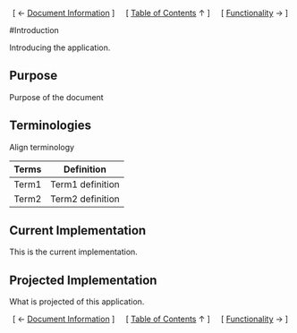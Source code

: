 <!--autoheader--><p align='center'>[ &larr; <a href='/markdown-toc/test/documentation/01.%20document-information.md#document-information'>Document Information</a> ]&nbsp;&nbsp;&nbsp;&nbsp;&nbsp;[ <a href='/markdown-toc/Readme.md#example'>Table of Contents</a> &uarr; ]&nbsp;&nbsp;&nbsp;&nbsp;&nbsp;[ <a href='/markdown-toc/test/documentation/03.%20detail-information.md#functionality'>Functionality</a> &rarr; ]</p><!--/autoheader-->
#Introduction

Introducing the application.


## Purpose

Purpose of the document


## Terminologies

Align terminology

|Terms | Definition|
|----- |  ----------|
|Term1 | Term1 definition |
|Term2 | Term2 definition |

## Current Implementation

This is the current implementation.


## Projected Implementation

What is projected of this application.
<!--autoheader--><p align='center'>[ &larr; <a href='/markdown-toc/test/documentation/01.%20document-information.md#document-information'>Document Information</a> ]&nbsp;&nbsp;&nbsp;&nbsp;&nbsp;[ <a href='/markdown-toc/Readme.md#example'>Table of Contents</a> &uarr; ]&nbsp;&nbsp;&nbsp;&nbsp;&nbsp;[ <a href='/markdown-toc/test/documentation/03.%20detail-information.md#functionality'>Functionality</a> &rarr; ]</p><!--/autoheader-->